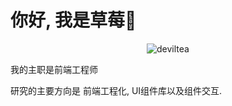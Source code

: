 <h1> 你好, 我是草莓💞️ </h1>
<p align="center"> <img src="https://komarev.com/ghpvc/?username=wenhongjie&label=Profile%20views&color=0e75b6&style=flat" alt="deviltea" /> </p>
<p>我的主职是前端工程师<p/>
<p>研究的主要方向是 前端工程化, UI组件库以及组件交互.</p>
